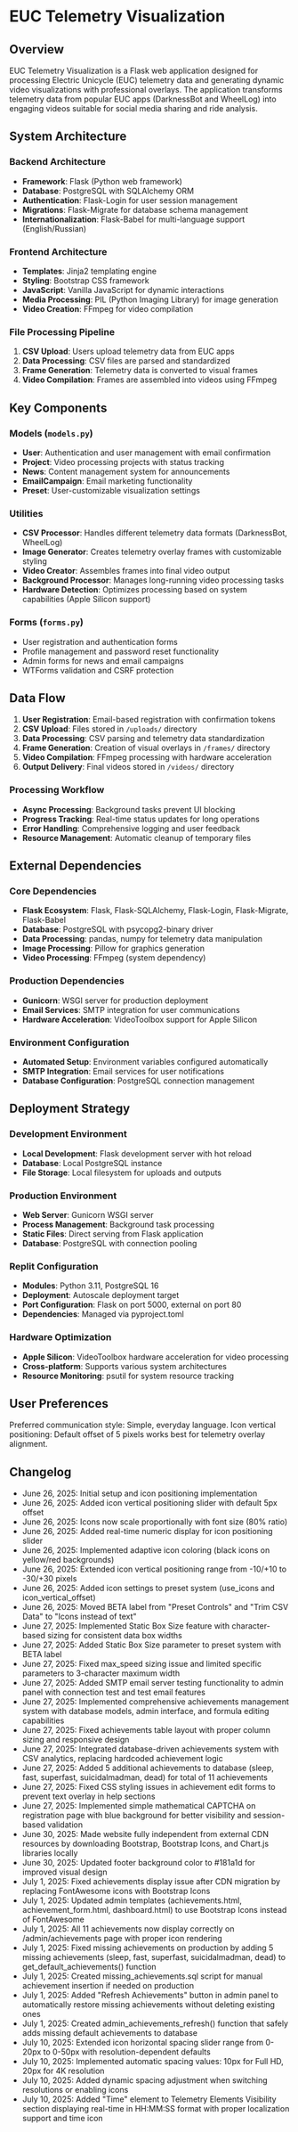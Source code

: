 # EUC Telemetry Visualization

## Overview

EUC Telemetry Visualization is a Flask web application designed for processing Electric Unicycle (EUC) telemetry data and generating dynamic video visualizations with professional overlays. The application transforms telemetry data from popular EUC apps (DarknessBot and WheelLog) into engaging videos suitable for social media sharing and ride analysis.

## System Architecture

### Backend Architecture
- **Framework**: Flask (Python web framework)
- **Database**: PostgreSQL with SQLAlchemy ORM
- **Authentication**: Flask-Login for user session management
- **Migrations**: Flask-Migrate for database schema management
- **Internationalization**: Flask-Babel for multi-language support (English/Russian)

### Frontend Architecture
- **Templates**: Jinja2 templating engine
- **Styling**: Bootstrap CSS framework
- **JavaScript**: Vanilla JavaScript for dynamic interactions
- **Media Processing**: PIL (Python Imaging Library) for image generation
- **Video Creation**: FFmpeg for video compilation

### File Processing Pipeline
1. **CSV Upload**: Users upload telemetry data from EUC apps
2. **Data Processing**: CSV files are parsed and standardized
3. **Frame Generation**: Telemetry data is converted to visual frames
4. **Video Compilation**: Frames are assembled into videos using FFmpeg

## Key Components

### Models (`models.py`)
- **User**: Authentication and user management with email confirmation
- **Project**: Video processing projects with status tracking
- **News**: Content management system for announcements
- **EmailCampaign**: Email marketing functionality
- **Preset**: User-customizable visualization settings

### Utilities
- **CSV Processor**: Handles different telemetry data formats (DarknessBot, WheelLog)
- **Image Generator**: Creates telemetry overlay frames with customizable styling
- **Video Creator**: Assembles frames into final video output
- **Background Processor**: Manages long-running video processing tasks
- **Hardware Detection**: Optimizes processing based on system capabilities (Apple Silicon support)

### Forms (`forms.py`)
- User registration and authentication forms
- Profile management and password reset functionality
- Admin forms for news and email campaigns
- WTForms validation and CSRF protection

## Data Flow

1. **User Registration**: Email-based registration with confirmation tokens
2. **CSV Upload**: Files stored in `/uploads/` directory
3. **Data Processing**: CSV parsing and telemetry data standardization
4. **Frame Generation**: Creation of visual overlays in `/frames/` directory
5. **Video Compilation**: FFmpeg processing with hardware acceleration
6. **Output Delivery**: Final videos stored in `/videos/` directory

### Processing Workflow
- **Async Processing**: Background tasks prevent UI blocking
- **Progress Tracking**: Real-time status updates for long operations
- **Error Handling**: Comprehensive logging and user feedback
- **Resource Management**: Automatic cleanup of temporary files

## External Dependencies

### Core Dependencies
- **Flask Ecosystem**: Flask, Flask-SQLAlchemy, Flask-Login, Flask-Migrate, Flask-Babel
- **Database**: PostgreSQL with psycopg2-binary driver
- **Data Processing**: pandas, numpy for telemetry data manipulation
- **Image Processing**: Pillow for graphics generation
- **Video Processing**: FFmpeg (system dependency)

### Production Dependencies
- **Gunicorn**: WSGI server for production deployment
- **Email Services**: SMTP integration for user communications
- **Hardware Acceleration**: VideoToolbox support for Apple Silicon

### Environment Configuration
- **Automated Setup**: Environment variables configured automatically
- **SMTP Integration**: Email services for user notifications
- **Database Configuration**: PostgreSQL connection management

## Deployment Strategy

### Development Environment
- **Local Development**: Flask development server with hot reload
- **Database**: Local PostgreSQL instance
- **File Storage**: Local filesystem for uploads and outputs

### Production Environment
- **Web Server**: Gunicorn WSGI server
- **Process Management**: Background task processing
- **Static Files**: Direct serving from Flask application
- **Database**: PostgreSQL with connection pooling

### Replit Configuration
- **Modules**: Python 3.11, PostgreSQL 16
- **Deployment**: Autoscale deployment target
- **Port Configuration**: Flask on port 5000, external on port 80
- **Dependencies**: Managed via pyproject.toml

### Hardware Optimization
- **Apple Silicon**: VideoToolbox hardware acceleration for video processing
- **Cross-platform**: Supports various system architectures
- **Resource Monitoring**: psutil for system resource tracking

## User Preferences

Preferred communication style: Simple, everyday language.
Icon vertical positioning: Default offset of 5 pixels works best for telemetry overlay alignment.

## Changelog

- June 26, 2025: Initial setup and icon positioning implementation
- June 26, 2025: Added icon vertical positioning slider with default 5px offset
- June 26, 2025: Icons now scale proportionally with font size (80% ratio)
- June 26, 2025: Added real-time numeric display for icon positioning slider
- June 26, 2025: Implemented adaptive icon coloring (black icons on yellow/red backgrounds)
- June 26, 2025: Extended icon vertical positioning range from -10/+10 to -30/+30 pixels
- June 26, 2025: Added icon settings to preset system (use_icons and icon_vertical_offset)
- June 26, 2025: Moved BETA label from "Preset Controls" and "Trim CSV Data" to "Icons instead of text"
- June 27, 2025: Implemented Static Box Size feature with character-based sizing for consistent data box widths
- June 27, 2025: Added Static Box Size parameter to preset system with BETA label
- June 27, 2025: Fixed max_speed sizing issue and limited specific parameters to 3-character maximum width
- June 27, 2025: Added SMTP email server testing functionality to admin panel with connection test and test email features
- June 27, 2025: Implemented comprehensive achievements management system with database models, admin interface, and formula editing capabilities
- June 27, 2025: Fixed achievements table layout with proper column sizing and responsive design
- June 27, 2025: Integrated database-driven achievements system with CSV analytics, replacing hardcoded achievement logic
- June 27, 2025: Added 5 additional achievements to database (sleep, fast, superfast, suicidalmadman, dead) for total of 11 achievements
- June 27, 2025: Fixed CSS styling issues in achievement edit forms to prevent text overlay in help sections
- June 27, 2025: Implemented simple mathematical CAPTCHA on registration page with blue background for better visibility and session-based validation
- June 30, 2025: Made website fully independent from external CDN resources by downloading Bootstrap, Bootstrap Icons, and Chart.js libraries locally
- June 30, 2025: Updated footer background color to #181a1d for improved visual design
- July 1, 2025: Fixed achievements display issue after CDN migration by replacing FontAwesome icons with Bootstrap Icons
- July 1, 2025: Updated admin templates (achievements.html, achievement_form.html, dashboard.html) to use Bootstrap Icons instead of FontAwesome
- July 1, 2025: All 11 achievements now display correctly on /admin/achievements page with proper icon rendering
- July 1, 2025: Fixed missing achievements on production by adding 5 missing achievements (sleep, fast, superfast, suicidalmadman, dead) to get_default_achievements() function
- July 1, 2025: Created missing_achievements.sql script for manual achievement insertion if needed on production
- July 1, 2025: Added "Refresh Achievements" button in admin panel to automatically restore missing achievements without deleting existing ones
- July 1, 2025: Created admin_achievements_refresh() function that safely adds missing default achievements to database
- July 10, 2025: Extended icon horizontal spacing slider range from 0-20px to 0-50px with resolution-dependent defaults
- July 10, 2025: Implemented automatic spacing values: 10px for Full HD, 20px for 4K resolution
- July 10, 2025: Added dynamic spacing adjustment when switching resolutions or enabling icons
- July 10, 2025: Added "Time" element to Telemetry Elements Visibility section displaying real-time in HH:MM:SS format with proper localization support and time icon